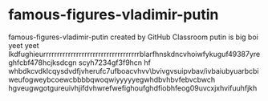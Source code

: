 # famous-figures-vladimir-putin

famous-figures-vladimir-putin created by GitHub Classroom
putin is big boi
yeet yeet
lkdfughieurrrrrrrrrrrrrrrrrrrrrrrrrrrrrrrrrrrblarfhnskdncvhoiwfykuguf49387yreghfcbf478hcjksdcgn scyh7234gf3f9hcn hf whbdkcvdklcqysdvdfjvherufc7ufboacvhvv\bvivgvsuipvbav/ivbaiubyuarbcbiweufogweybcoewcbbbbqwoqwiyyyyyegwhdbvhbvfebvcbwch hgveugwgotgureuivhjifdvhwrefwefighoufghdfiobhfeog09uvcxjxhvifuuhfjkh